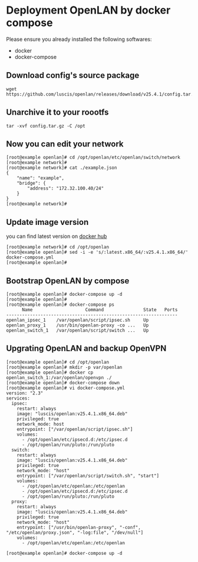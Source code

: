 # Deployment OpenLAN by docker compose

Please ensure you already installed the following softwares:
* docker
* docker-compose 

## Download config's source package

```
wget https://github.com/luscis/openlan/releases/download/v25.4.1/config.tar.gz
```

## Unarchive it to your roootfs

```
tar -xvf config.tar.gz -C /opt
```

## Now you can edit your network

```
[root@example openlan]# cd /opt/openlan/etc/openlan/switch/network
[root@example network]#
[root@example network]# cat ./example.json
{
    "name": "example",
    "bridge": {
        "address": "172.32.100.40/24"
    }
}
[root@example network]#
```

## Update image version

you can find latest version on [docker hub](<https://hub.docker.com/r/luscis/openlan/tags>)
```
[root@example network]# cd /opt/openlan
[root@example openlan]# sed -i -e 's/:latest.x86_64/:v25.4.1.x86_64/' docker-compose.yml
[root@example openlan]# 
```

## Bootstrap OpenLAN by compose

```
[root@example openlan]# docker-compose up -d
[root@example openlan]#
[root@example openlan]# docker-compose ps
      Name                    Command               State   Ports
-----------------------------------------------------------------
openlan_ipsec_1    /var/openlan/script/ipsec.sh     Up
openlan_proxy_1    /usr/bin/openlan-proxy -co ...   Up
openlan_switch_1   /var/openlan/script/switch ...   Up
```

## Upgrating OpenLAN and backup OpenVPN

```
[root@example openlan]# cd /opt/openlan
[root@example openlan]# mkdir -p var/openlan
[root@example openlan]# docker cp openlan_switch_1:/var/openlan/openvpn ./
[root@example openlan]# docker-compose down
[root@example openlan]# vi docker-compose.yml
version: "2.3"
services:
  ipsec:
    restart: always
    image: "luscis/openlan:v25.4.1.x86_64.deb"
    privileged: true
    network_mode: host
    entrypoint: ["/var/openlan/script/ipsec.sh"]
    volumes:
      - /opt/openlan/etc/ipsecd.d:/etc/ipsec.d
      - /opt/openlan/run/pluto:/run/pluto
  switch:
    restart: always
    image: "luscis/openlan:v25.4.1.x86_64.deb"
    privileged: true
    network_mode: "host"
    entrypoint: ["/var/openlan/script/switch.sh", "start"]
    volumes:
      - /opt/openlan/etc/openlan:/etc/openlan
      - /opt/openlan/etc/ipsecd.d:/etc/ipsec.d
      - /opt/openlan/run/pluto:/run/pluto
  proxy:
    restart: always
    image: "luscis/openlan:v25.4.1.x86_64.deb"
    privileged: true
    network_mode: "host"
    entrypoint: ["/usr/bin/openlan-proxy", "-conf", "/etc/openlan/proxy.json", "-log:file", "/dev/null"]
    volumes:
      - /opt/openlan/etc/openlan:/etc/openlan

[root@example openlan]# docker-compose up -d

```
